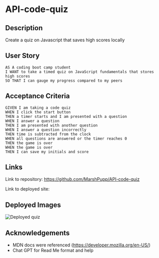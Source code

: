 # API-code-quiz

## Description ##
Create a quiz on Javascript that saves high scores locally

## User Story ##
~~~
AS A coding boot camp student
I WANT to take a timed quiz on JavaScript fundamentals that stores high scores
SO THAT I can gauge my progress compared to my peers
~~~
## Acceptance Criteria ##
~~~
GIVEN I am taking a code quiz
WHEN I click the start button
THEN a timer starts and I am presented with a question
WHEN I answer a question
THEN I am presented with another question
WHEN I answer a question incorrectly
THEN time is subtracted from the clock
WHEN all questions are answered or the timer reaches 0
THEN the game is over
WHEN the game is over
THEN I can save my initials and score
~~~
## Links ##
Link to repository: https://github.com/MarshPupp/API-code-quiz

Link to deployed site:
## Deployed Images ##
![Deployed quiz]()
## Acknowledgements ##
* MDN docs were referenced (https://developer.mozilla.org/en-US/)
* Chat GPT for Read Me format and help